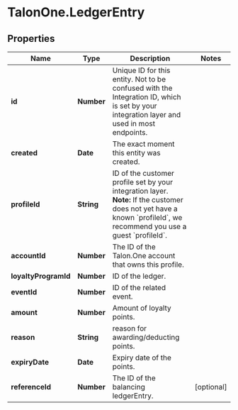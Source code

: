 # TalonOne.LedgerEntry

## Properties

Name | Type | Description | Notes
------------ | ------------- | ------------- | -------------
**id** | **Number** | Unique ID for this entity. Not to be confused with the Integration ID, which is set by your integration layer and used in most endpoints. | 
**created** | **Date** | The exact moment this entity was created. | 
**profileId** | **String** | ID of the customer profile set by your integration layer.  **Note:** If the customer does not yet have a known &#x60;profileId&#x60;, we recommend you use a guest &#x60;profileId&#x60;.  | 
**accountId** | **Number** | The ID of the Talon.One account that owns this profile. | 
**loyaltyProgramId** | **Number** | ID of the ledger. | 
**eventId** | **Number** | ID of the related event. | 
**amount** | **Number** | Amount of loyalty points. | 
**reason** | **String** | reason for awarding/deducting points. | 
**expiryDate** | **Date** | Expiry date of the points. | 
**referenceId** | **Number** | The ID of the balancing ledgerEntry. | [optional] 


